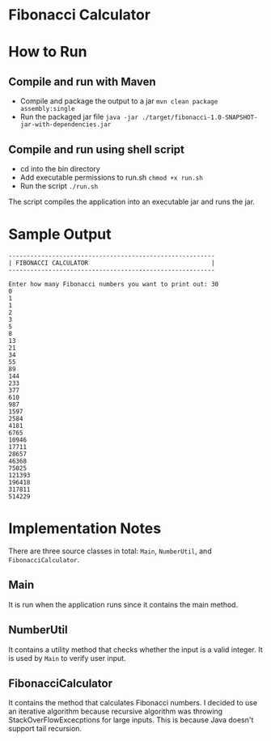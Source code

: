 # Fibonacci Calculator

# How to Run
## Compile and run with Maven
- Compile and package the output to a jar `mvn clean package assembly:single`
- Run the packaged jar file `java -jar ./target/fibonacci-1.0-SNAPSHOT-jar-with-dependencies.jar`

## Compile and run using shell script
- cd into the bin directory
- Add executable permissions to run.sh `chmod +x run.sh`
- Run the script `./run.sh`

The script compiles the application into an executable jar and runs the jar.


# Sample Output

```
---------------------------------------------------------
| FIBONACCI CALCULATOR                                  |
---------------------------------------------------------

Enter how many Fibonacci numbers you want to print out: 30
0
1
1
2
3
5
8
13
21
34
55
89
144
233
377
610
987
1597
2584
4181
6765
10946
17711
28657
46368
75025
121393
196418
317811
514229
```

# Implementation Notes
There are three source classes in total: `Main`, `NumberUtil`, and `FibonacciCalculator`.
## Main
It is run when the application runs since it contains the main method.

## NumberUtil
It contains a utility method that checks whether the input is a valid integer.  It is used by `Main` to verify user input.

## FibonacciCalculator
It contains the method that calculates Fibonacci numbers.  I decided to use an iterative algorithm because recursive algorithm was throwing StackOverFlowExcecptions for large inputs.  This is because Java doesn't support tail recursion.
